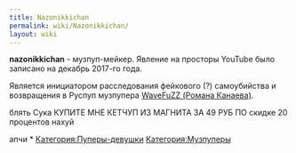 ```yaml
---
title: Nazonikkichan
permalink: wiki/Nazonikkichan/
layout: wiki
---
```


**nazonikkichan** - музпуп-мейкер. Явление на просторы YouTube было
записано на декабрь 2017-го года.

Является инициатором расследования фейкового (?) самоубийства и
возвращения в Руспуп музпупера [WaveFuZZ (Романа
Канаева)](/wiki/WaveFuZZ "wikilink").

блять Сука КУПИТЕ МНЕ КЕТЧУП ИЗ МАГНИТА ЗА 49 РУБ ПО скидке 20 процентов
нахуй

апчи \* [Категория:Пуперы-девушки](Категория:Пуперы-девушки "wikilink")
[Категория:Музпуперы](Категория:Музпуперы "wikilink")
